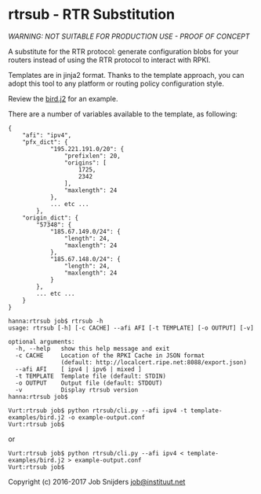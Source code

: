 rtrsub - RTR Substitution
=========================

*WARNING: NOT SUITABLE FOR PRODUCTION USE - PROOF OF CONCEPT*

A substitute for the RTR protocol: generate configuration blobs for your
routers instead of using the RTR protocol to interact with RPKI.

Templates are in jinja2 format. Thanks to the template approach, you can adopt
this tool to any platform or routing policy configuration style.

Review the [bird.j2](../master/template-examples/bird.j2) for an example.

There are a number of variables available to the template, as following:

```
{
    "afi": "ipv4",
    "pfx_dict": {
            "195.221.191.0/20": {
                "prefixlen": 20,
                "origins": [
                    1725,
                    2342
                ],
                "maxlength": 24
            },
            ... etc ...
        },
    "origin_dict": {
        "57348": {
            "185.67.149.0/24": {
                "length": 24,
                "maxlength": 24
            },
            "185.67.148.0/24": {
                "length": 24,
                "maxlength": 24
            }
        },
        ... etc ...
    }
}
```

```
hanna:rtrsub job$ rtrsub -h
usage: rtrsub [-h] [-c CACHE] --afi AFI [-t TEMPLATE] [-o OUTPUT] [-v]

optional arguments:
  -h, --help   show this help message and exit
  -c CACHE     Location of the RPKI Cache in JSON format
               (default: http://localcert.ripe.net:8088/export.json)
  --afi AFI    [ ipv4 | ipv6 | mixed ]
  -t TEMPLATE  Template file (default: STDIN)
  -o OUTPUT    Output file (default: STDOUT)
  -v           Display rtrsub version
hanna:rtrsub job$
```

```
Vurt:rtrsub job$ python rtrsub/cli.py --afi ipv4 -t template-examples/bird.j2 -o example-output.conf
Vurt:rtrsub job$
```

or

```
Vurt:rtrsub job$ python rtrsub/cli.py --afi ipv4 < template-examples/bird.j2 > example-output.conf
Vurt:rtrsub job$
```

Copyright (c) 2016-2017 Job Snijders <job@instituut.net>
